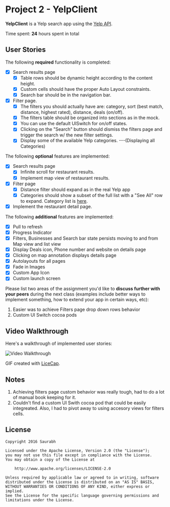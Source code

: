 # Project 2 - YelpClient

**YelpClient** is a Yelp search app using the [Yelp API](http://www.yelp.com/developers/documentation/v2/search_api).

Time spent: **24** hours spent in total

## User Stories

The following **required** functionality is completed:

- [x] Search results page
   - [x] Table rows should be dynamic height according to the content height.
   - [x] Custom cells should have the proper Auto Layout constraints.
   - [x] Search bar should be in the navigation bar.
- [x] Filter page.
   - [x] The filters you should actually have are: category, sort (best match, distance, highest rated), distance, deals (on/off).
   - [x] The filters table should be organized into sections as in the mock.
   - [x] You can use the default UISwitch for on/off states.
   - [x] Clicking on the "Search" button should dismiss the filters page and trigger the search w/ the new filter settings.
   - [x] Display some of the available Yelp categories. ---(Displaying all Categories)

The following **optional** features are implemented:

- [x] Search results page
   - [x] Infinite scroll for restaurant results.
   - [x] Implement map view of restaurant results.
- [x] Filter page
   - [x] Distance filter should expand as in the real Yelp app
   - [x] Categories should show a subset of the full list with a "See All" row to expand. Category list is [here](http://www.yelp.com/developers/documentation/category_list).
- [x] Implement the restaurant detail page.

The following **additional** features are implemented:

- [x] Pull to refresh
- [x] Progress Indicator
- [x] Filters, Businesses and Search bar state persists moving to and from Map view and list view
- [x] Display Deals icon, Phone number and website on details page
- [x] Clicking on map annotation displays details page
- [x] Autolayouts for all pages
- [x] Fade in Images
- [x] Custom App Icon
- [x] Custom launch screen

Please list two areas of the assignment you'd like to **discuss further with your peers** during the next class (examples include better ways to implement something, how to extend your app in certain ways, etc):

1. Easier was to achieve Filters page drop down rows behavior
2. Custom UI Switch cocoa pods

## Video Walkthrough

Here's a walkthrough of implemented user stories:

![Video Walkthrough](yelpClient-take2.gif)

GIF created with [LiceCap](http://www.cockos.com/licecap/).

## Notes

1) Achieving filters page custom behavior was really tough, had to do a lot of manual book keeping for it.
2) Couldn't find a custom UI Swith cocoa pod that could be easily integreated. Also, I had to pivot away to using accesory views for filters cells. 

## License

    Copyright 2016 Saurabh

    Licensed under the Apache License, Version 2.0 (the "License");
    you may not use this file except in compliance with the License.
    You may obtain a copy of the License at

        http://www.apache.org/licenses/LICENSE-2.0

    Unless required by applicable law or agreed to in writing, software
    distributed under the License is distributed on an "AS IS" BASIS,
    WITHOUT WARRANTIES OR CONDITIONS OF ANY KIND, either express or implied.
    See the License for the specific language governing permissions and
    limitations under the License.
